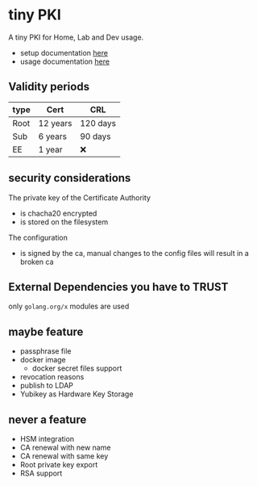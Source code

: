 # tiny PKI

A tiny PKI for Home, Lab and Dev usage.

- setup documentation [here](./docs/setup.md)
- usage documentation [here](./docs/usage.md)

## Validity periods

| type | Cert | CRL |
|:---| --- | --- |
| Root | 12 years | 120 days |
| Sub | 6 years | 90 days |
| EE | 1 year | :x: |

## security considerations

The private key of the Certificate Authority

- is chacha20 encrypted
- is stored on the filesystem

The configuration

- is signed by the ca, manual changes to the config files will result in a broken ca

## External Dependencies you have to TRUST

only `golang.org/x` modules are used

## maybe feature

- passphrase file
- docker image
  - docker secret files support
- revocation reasons
- publish to LDAP
- Yubikey as Hardware Key Storage

## never a feature

- HSM integration
- CA renewal with new name
- CA renewal with same key
- Root private key export
- RSA support
